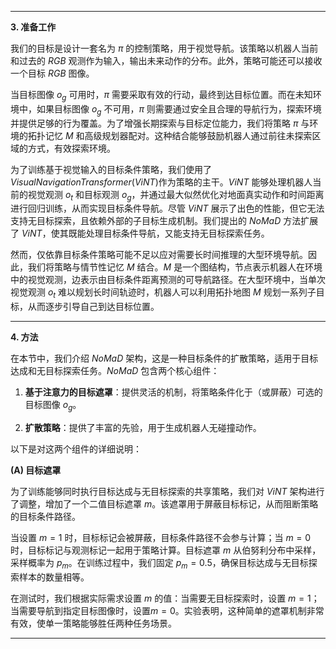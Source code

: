   

---

  

**3. 准备工作**  

我们的目标是设计一套名为 $\pi$ 的控制策略，用于视觉导航。该策略以机器人当前和过去的 $RGB$ 观测作为输入，输出未来动作的分布。此外，策略可能还可以接收一个目标 $RGB$ 图像。  

  

当目标图像 $o_g$ 可用时，$\pi$ 需要采取有效的行动，最终到达目标位置。而在未知环境中，如果目标图像 $o_g$ 不可用，$\pi$ 则需要通过安全且合理的导航行为，探索环境并提供足够的行为覆盖。为了增强长期探索与目标定位能力，我们将策略 $\pi$ 与环境的拓扑记忆 $M$ 和高级规划器配对。这种结合能够鼓励机器人通过前往未探索区域的方式，有效探索环境。  

  

为了训练基于视觉输入的目标条件策略，我们使用了 $Visual Navigation Transformer(ViNT)$作为策略的主干。$ViNT$ 能够处理机器人当前的视觉观测 $o_t$ 和目标观测 $o_g$，并通过最大似然优化对地面真实动作和时间距离进行回归训练，从而实现目标条件导航。尽管 $ViNT$ 展示了出色的性能，但它无法支持无目标探索，且依赖外部的子目标生成机制。我们提出的 $NoMaD$ 方法扩展了 $ViNT$，使其既能处理目标条件导航，又能支持无目标探索任务。  

  

然而，仅依靠目标条件策略可能不足以应对需要长时间推理的大型环境导航。因此，我们将策略与情节性记忆 $M$ 结合。$M$ 是一个图结构，节点表示机器人在环境中的视觉观测，边表示由目标条件距离预测的可导航路径。在大型环境中，当单次视觉观测 $o_t$ 难以规划长时间轨迹时，机器人可以利用拓扑地图 $M$ 规划一系列子目标，从而逐步引导自己到达目标位置。  

  

---

  

**4. 方法**  

在本节中，我们介绍 $NoMaD$ 架构，这是一种目标条件的扩散策略，适用于目标达成和无目标探索任务。$NoMaD$ 包含两个核心组件：  

1. **基于注意力的目标遮罩**：提供灵活的机制，将策略条件化于（或屏蔽）可选的目标图像 $o_g$。  

2. **扩散策略**：提供了丰富的先验，用于生成机器人无碰撞动作。  

  

以下是对这两个组件的详细说明：  

  

**(A) 目标遮罩**  

为了训练能够同时执行目标达成与无目标探索的共享策略，我们对 $ViNT$ 架构进行了调整，增加了一个二值目标遮罩 $m$。该遮罩用于屏蔽目标标记，从而阻断策略的目标条件路径。  

  

当设置 $m=1$ 时，目标标记会被屏蔽，目标条件路径不会参与计算；当  $m=0$ 时，目标标记与观测标记一起用于策略计算。目标遮罩 $m$ 从伯努利分布中采样，采样概率为 $p_m$。在训练过程中，我们固定 $p_m = 0.5$，确保目标达成与无目标探索样本的数量相等。  

  

在测试时，我们根据实际需求设置 $m$ 的值：当需要无目标探索时，设置  $m=1$；当需要导航到指定目标图像时，设置$m=0$。实验表明，这种简单的遮罩机制非常有效，使单一策略能够胜任两种任务场景。  

  

---